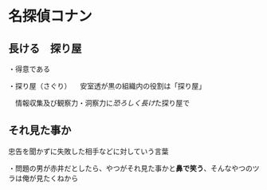 

# 名探偵コナン

## 長ける　探り屋

・得意である

・探り屋（さぐり）
　安室透が黒の組織内の役割は「探り屋」

　情報収集及び観察力・洞察力に*恐ろしく長け*た探り屋で

## それ見た事か

忠告を聞かずに失敗した相手などに対していう言葉

・問題の男が赤井だとしたら、やつがそれ見た事かと**鼻で笑う**、そんなやつのツラは俺が見たくねから